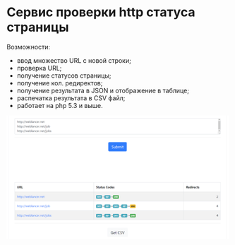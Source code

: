 # Сервис проверки http статуса страницы
Возможности:
- ввод множество URL с новой строки;
- проверка URL;
- получение статусов страницы;
- получение кол. редиректов;
- получение результата в JSON и отображение в таблице;
- распечатка результата в CSV файл;
- работает на php 5.3 и выше.

![Screenshot](Screenshot_1.png)
